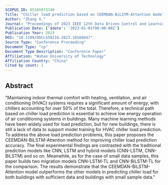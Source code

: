 ```yaml
---
SCOPUS_ID: 85165973740
Title: "Chiller load prediction based on CEEMDAN-BiLSTM-Attention model for sufficient data and small sample data cases"
Author: "Zhang X."
Journal: "Proceedings of 2023 IEEE 12th Data Driven Control and Learning Systems Conference, DDCLS 2023"
Publication Date: {'$date': '2023-01-01T00:00:00Z'}
Publication Year: 2023
DOI: "10.1109/DDCLS58216.2023.10166047"
Source Type: "Conference Proceeding"
Document Type: "cp"
Document Type Description: "Conference Paper"
Affiliation: "Wuhan University of Technology"
Affiliation Country: "China"
Cited by count: 1
---
```


## Abstract
"Maintaining indoor thermal comfort with heating, ventilation, and air conditioning (HVAC) systems requires a significant amount of energy, with chillers accounting for over 50% of the total. Therefore, a technical path based on chiller load prediction is essential to achieve low energy operation of air conditioning systems in buildings. Many machine learning methods have been widely used for load prediction, but for new buildings, there is still a lack of data to support model training for HVAC chiller load prediction. To address the above load prediction problems, this paper proposes the CEEMDAN-BiLSTM-Attention method for improving chiller load prediction accuracy. The final experimental findings are contrasted with the traditional prediction models like CNN, LSTM and hybrid models (CNN-LSTM, CNN-BiLSTM) and so on. Meanwhile, as for the case of small data samples, this paper builds two migration models CNN-LSTM-TL and CNN-BiLSTM-TL for the comparison. The results demonstrate that the CEEMDAN-BiLSTM-Attention model outperforms the other models in predicting chiller load for both buildings with sufficient data and buildings with small sample data."

